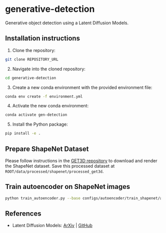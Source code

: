 # generative-detection
Generative object detection using a Latent Diffusion Models.

## Installation instructions

1. Clone the repository:
```bash
git clone REPOSITORY_URL
```
2. Navigate into the cloned repository:
```bash
cd generative-detection
```
3. Create a new conda environment with the provided environment file:
```bash
conda env create -f environment.yml
```
4. Activate the new conda environment:
```bash
conda activate gen-detection
```
5. Install the Python package:
```bash
pip install -e .
```

## Prepare ShapeNet Dataset
Please follow instructions in the [GET3D repository](https://github.com/nv-tlabs/GET3D/blob/master/render_shapenet_data/README.md) to download and render the ShapeNet dataset. Save this processed dataset at `ROOT/data/processed/shapenet/processed_get3d`.

## Train autoencoder on ShapeNet images
```bash
python train_autoencoder.py --base configs/autoencoder/train_shapenet/autoencoder_kl_8x8x64.yaml -t --gpus 0
```

## References
- Latent Diffusion Models: [ArXiv](https://arxiv.org/abs/2112.10752) | [GitHub](https://github.com/CompVis/latent-diffusion)